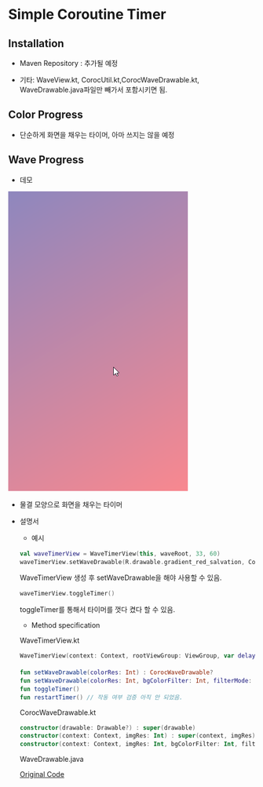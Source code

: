 # Simple Coroutine Timer

## Installation

- Maven Repository : 추가될 예정

- 기타: WaveView.kt, CorocUtil.kt,CorocWaveDrawable.kt, WaveDrawable.java파일만 빼가서 포함시키면 됨.

## Color Progress

- 단순하게 화면을 채우는 타이머, 아마 쓰지는 않을 예정

## Wave Progress

- 데모

![](WaveProgress.gif)

- 물결 모양으로 화면을 채우는 타이머

- 설명서
  - 예시  
  ```kotlin
  val waveTimerView = WaveTimerView(this, waveRoot, 33, 60)
  waveTimerView.setWaveDrawable(R.drawable.gradient_red_salvation, Color.argb(100,255,255,255), PorterDuff.Mode.SCREEN)      
  ```
   WaveTimerView 생성 후 setWaveDrawable을 해야 사용할 수 있음. 
   
   ```kotlin
   waveTimerView.toggleTimer()
   ```
   
   toggleTimer를 통해서 타이머를 껏다 켰다 할 수 있음. 
   
   - Method specification
   
   WaveTimerView.kt
   
   ```kotlin
   WaveTimerView(context: Context, rootViewGroup: ViewGroup, var delayMilliSeconds: Int, var durationS: Int) : ImageView(context)
   
   fun setWaveDrawable(colorRes: Int) : CorocWaveDrawable?
   fun setWaveDrawable(colorRes: Int, bgColorFilter: Int, filterMode: PorterDuff.Mode = PorterDuff.Mode.SRC) : CorocWaveDrawable?
   fun toggleTimer()
   fun restartTimer() // 작동 여부 검증 아직 안 되었음. 
   ```
   CorocWaveDrawable.kt
   
   ```kotlin
   constructor(drawable: Drawable?) : super(drawable)
   constructor(context: Context, imgRes: Int) : super(context, imgRes)
   constructor(context: Context, imgRes: Int, bgColorFilter: Int, filterMode: PorterDuff.Mode): super(context, imgRes)
   ```
   
   WaveDrawable.java
   
   [Original Code](https://github.com/race604/WaveLoading)
   
